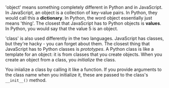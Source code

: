 'object' means something completely different in Python and in JavaScript. In JavaScript, an object is a collection of key-value pairs. In Python, they would call this a __dictionary__. In Python, the word object essentially just means 'thing'. The closest that JavaScript has to Python objects is __values__. In Python, you would say that the value 5 is an object.

'class' is also used differently in the two languages. JavaScript has classes, but they're hacky - you can forget about them. The closest thing that JavaScript has to Python classes is _prototypes_. A Python class is like a template for an object: it is from classes that you create objects. When you create an object from a class, you _initialize_ the class. 

You iniialize a class by calling it like a function. If you provide arguments to the class name when you initialize it, these are passed to the class's ```__init__()``` method. 


